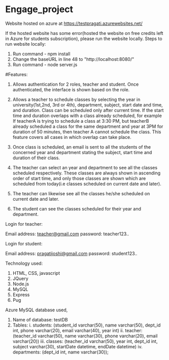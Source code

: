 # Engage_project

Website hosted on azure at https://testpragati.azurewebsites.net/

If the hosted website has some error(hosted the website on free credits left in Azure for students subscription), please run the website locally.
Steps to run website locally:
1. Run command - npm install
2. Change the baseURL in line 48 to "http://localhost:8080/"
3. Run command - node server.js

#Features:

1. Allows authentication for 2 roles, teacher and student. Once authenticated, the interface is shown based on the role.

2. Allows a teacher to schedule classes by selecting the year in university(1st,2nd, 3rd or 4th), department, subject, start date and time, and duration. Class can be scheduled only after current time. 
If the start time and duration overlaps with a class already scheduled, for example If teacherA is trying to schedule a class at 3:30 PM, but teacherB already scheduled a class
for the same department and year at 3PM for duration of 50 minutes, then teacher A cannot schedule the class. This feature covers all cases in which overlap can take place.

3. Once class is scheduled, an email is sent to all the students of the concerned year and department stating the subject, start time and duration of their class.

4. The teacher can select an year and department to see all the classes scheduled respectively. These classes are always shown in ascending order of start time, 
and only those classes are shown which are scheduled from today(i.e classes scheduled on current date and later).

5. The teacher can likewise see all the classes he/she scheduled on current date and later.

6. The student can see the classes scheduled for their year and department.

Login for teacher:

Email address: teacher@gmail.com
password: teacher123..

Login for student:

Email address: pragatijoshi@gmail.com
password: student123..

Technology used:

1. HTML, CSS, javascript
2. JQuery
3. Node.js
4. MySQL
5. Express
6. Pug

Azure MySQL database used,

1. Name of database: testDB
2. Tables: 
  i. students: (student_id varchar(50), name varchar(50), dept_id int, phone varchar(20), email varchar(40), year int)
  ii. teacher: (teacher_id varchar(50), name varchar(30), phone varchar(20), email varchar(20))
  iii. classes: (teacher_id varchar(50), year int, dept_id int, subject varchar(30), startDate datetime, endDate datetime)
  iv. departments: (dept_id int, name varchar(30));
